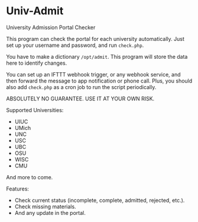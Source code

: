 # Univ-Admit

University Admission Portal Checker

This program can check the portal for each university automatically. Just set up your username and password, and run `check.php`.

You have to make a dictionary `/opt/admit`. This program will store the data here to identify changes.

You can set up an IFTTT webhook trigger, or any webhook service, and then forward the message to app notification or phone call. Plus, you should also add `check.php` as a cron job to run the script periodically.

ABSOLUTELY NO GUARANTEE. USE IT AT YOUR OWN RISK.

Supported Universities:

+ UIUC
+ UMich
+ UNC
+ USC
+ UBC
+ OSU
+ WISC
+ CMU

And more to come.

Features:

+ Check current status (incomplete, complete, admitted, rejected, etc.).
+ Check missing materials.
+ And any update in the portal.
